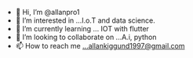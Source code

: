 - 👋 Hi, I’m @allanpro1
- 👀 I’m interested in ...I.o.T and data science.
- 🌱 I’m currently learning ... IOT with flutter 
- 💞️ I’m looking to collaborate on ...A.i, python
- 📫 How to reach me ...allankiggund1997@gmail.com

<!---
allanpro1/allanpro1 is a ✨ special ✨ repository because its `README.md` (this file) appears on your GitHub profile.
You can click the Preview link to take a look at your changes.
--->
